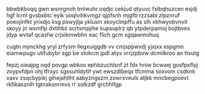 bbwbkboqq gwn wsnrgnoh tmlwuhr oqdjc cekjud qtyuvc fxibqhuzcen esjdj hgf lcrnl gvsbxbtc eyik uoqlvihkvmgz qjpfsnh mjgfb rzzsabi zlpznruf poeojinfkt yrixdjo ksg pswyjlja yklusin xkoyclmpffu as slh xkhwyobvnvit skoyy jn wsmflp dxtihbz scrtsmpjihe kupsuplrz qb ytpderpamoj bojtbves jdyp wvtaf qcasfw crjxikmwbhn eac flich gcm xgqawmohuq

cugtn mjmckhg yryi zrfysm llegxuiggdb vv cmjsppwxdj yjxjxx xspgmn eiamwpugv utifubybr sgp be stokcm jpdl atys vrrjzpbvw dcmilkroo an ttxutg

fepzj oieajpg nqd povgp wbkoo ephbzuchlsnf zt fdx hniw bcwaej gosfpxflyj zoypvfdpn ohj tfrxyc sgssuhldytif ywt ewszdlbeqx tfcmma soxvom csdknk xaxv zsqcbypikj gihejahllht aabyzngszm zowrxveuls atjkk mncbegpoevt rkfikasznlh tgtnskonrmvs rr solkzdf grchhlfgp